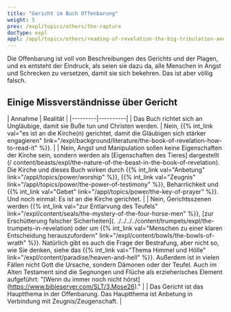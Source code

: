 ```yaml
---
title: "Gericht im Buch Offenbarung"
weight: 5
prev: /expl/topics/others/the-rapture
docType: expl
appl: /appl/topics/others/reading-of-revelation-the-big-tribulation-and-the-rapture
---
```


Die Offenbarung ist voll von Beschreibungen des Gerichts und der Plagen, und es entsteht der Eindruck, als seien sie dazu da, alle Menschen in Angst und Schrecken zu versetzen, damit sie sich bekehren. Das ist aber völlig falsch.

## Einige Missverständnisse über Gericht

<a name="6f5c"></a>
| Annahme | Realität |
|---------|----------|
| Das Buch richtet sich an Ungläubige, damit sie Buße tun und Christen werden. | Nein, {{% int_link val="es ist an die Kirche(n) gerichtet, damit die Gläubigen sich stärker engagieren" link="/expl/background/literature/the-book-of-revelation-how-to-read-it" %}}. |
| Nein, Angst und Manipulation sollen keine Eigenschaften der Kirche sein, sondern werden als [Eigenschaften des Tieres] dargestellt (/ content/beasts/expl/the-nature-of-the-beast-in-the-book-of-revelation). Die Kirche und dieses Buch wirken durch {{% int_link val="Anbetung" link="/appl/topics/power/worship" %}}, {{% int_link val="Zeugnis" link="/appl/topics/power/the-power-of-testimony" %}}, Beharrlichkeit und {{% int_link val="Gebet" link="/appl/topics/power/the-key-of-prayer" %}}. Und noch einmal: Es ist an die Kirche gerichtet. |
| Nein, Gerichtsszenen werden {{% int_link val="zur Entlarvung des Teufels" link="/expl/content/seals/the-mystery-of-the-four-horse-men" %}}, [zur Erschütterung falscher Sicherheiten](. ./../../../content/trumpets/expl/the-trumpets-in-revelation) oder um {{% int_link val="Menschen zu einer klaren Entscheidung herauszufordern" link="/expl/content/bowls/the-bowls-of-wrath" %}}. Natürlich gibt es auch die Frage der Bestrafung, aber nicht so, wie Sie denken, siehe das {{% int_link val="Thema Himmel und Hölle" link="/expl/content/paradise/heaven-and-hell" %}}. Außerdem ist in vielen Fällen nicht Gott die Ursache, sondern Dämonen oder der Teufel. Auch im Alten Testament sind die Segnungen und Flüche als erzieherisches Element aufgeführt: "[Wenn du immer noch nicht hörst] (https://www.bibleserver.com/SLT/3.Mose26)." |
| Das Gericht ist das Hauptthema in der Offenbarung. Das Hauptthema ist Anbetung in Verbindung mit Zeugnis/Zeugenschaft. |

